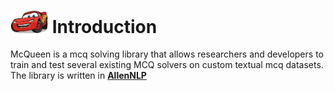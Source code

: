 # <img src="mcqueen.jpg" width="60"> Introduction
McQueen is a mcq solving library that allows researchers and developers to train and test several existing MCQ solvers on custom textual mcq datasets. The library is written in **[AllenNLP](https://github.com/allenai/allennlp)**

